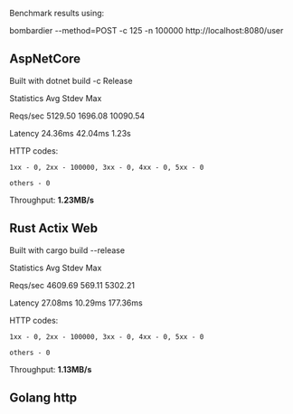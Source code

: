 
Benchmark results using:

bombardier --method=POST -c 125 -n 100000 http://localhost:8080/user

## AspNetCore

Built with dotnet build -c Release

Statistics        Avg      Stdev        Max

  Reqs/sec      5129.50    1696.08   10090.54

  Latency       24.36ms    42.04ms      1.23s

  HTTP codes:

    1xx - 0, 2xx - 100000, 3xx - 0, 4xx - 0, 5xx - 0

    others - 0

  Throughput:     **1.23MB/s**


## Rust Actix Web

Built with cargo build --release

Statistics        Avg      Stdev        Max

  Reqs/sec      4609.69     569.11    5302.21

  Latency       27.08ms    10.29ms   177.36ms

  HTTP codes:

    1xx - 0, 2xx - 100000, 3xx - 0, 4xx - 0, 5xx - 0

    others - 0

  Throughput:     **1.13MB/s**



## Golang http





